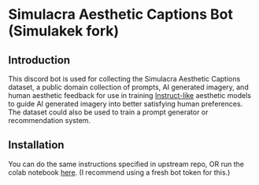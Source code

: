 # Simulacra Aesthetic Captions Bot (Simulakek fork)

## Introduction

This discord bot is used for collecting the Simulacra Aesthetic Captions dataset, a
public domain collection of prompts, AI generated imagery, and human aesthetic feedback
for use in training [Instruct-like](https://arxiv.org/abs/2203.02155) aesthetic models
to guide AI generated imagery into better satisfying human preferences. The dataset
could also be used to train a prompt generator or recommendation system.

## Installation

You can do the same instructions specified in upstream repo,
OR run the colab notebook [here](https://colab.research.google.com/github/spuuntries/simulakekbot/blob/imagen/simulakek.ipynb). 
(I recommend using a fresh bot token for this.)
